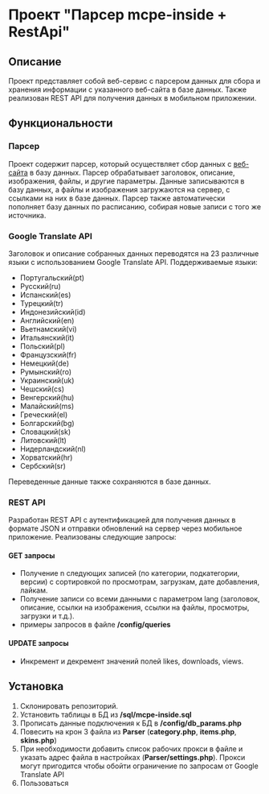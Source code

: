 # Проект "Парсер mcpe-inside + RestApi"

## Описание

Проект представляет собой веб-сервис с парсером данных для сбора и хранения информации с указанного веб-сайта в базе данных. 
Также реализован REST API для получения данных в мобильном приложении.

## Функциональности

### Парсер

Проект содержит парсер, который осуществляет сбор данных с [веб-сайта](https://mcpe-inside.ru) в базу данных. 
Парсер обрабатывает заголовок, описание, изображения, файлы, и другие параметры. 
Данные записываются в базу данных, а файлы и изображения загружаются на сервер, с ссылками на них в базе данных. 
Парсер также автоматически пополняет базу данных по расписанию, собирая новые записи с того же источника.

### Google Translate API

Заголовок и описание собранных данных переводятся на 23 различные языки с использованием Google Translate API. 
Поддерживаемые языки: 
- Португальский(pt)
- Русский(ru)
- Испанский(es)
- Турецкий(tr)
- Индонезийский(id)
- Английский(en)
- Вьетнамский(vi)
- Итальянский(it)
- Польский(pl)
- Французский(fr)
- Немецкий(de)
- Румынский(ro)
- Украинский(uk)
- Чешский(cs)
- Венгерский(hu)
- Малайский(ms)
- Греческий(el)
- Болгарский(bg)
- Словацкий(sk)
- Литовский(lt)
- Нидерландский(nl)
- Хорватский(hr)
- Сербский(sr)
  
Переведенные данные также сохраняются в базе данных.



### REST API

Разработан REST API с аутентификацией для получения данных в формате JSON и отправки обновлений на сервер через мобильное приложение. 
Реализованы следующие запросы:

#### GET запросы

- Получение n следующих записей (по категории, подкатегории, версии) с сортировкой по просмотрам, загрузкам, дате добавления, лайкам.
- Получение записи со всеми данными с параметром lang (заголовок, описание, ссылки на изображения, ссылки на файлы, просмотры, загрузки и т.д.).
- примеры запросов в файле **/config/queries**

#### UPDATE запросы

- Инкремент и декремент значений полей likes, downloads, views.


## Установка

1. Склонировать репозиторий.
2. Установить таблицы в БД из **/sql/mcpe-inside.sql**
3. Прописать данные подключения к БД в **/config/db_params.php**
4. Повесить на крон 3 файла из **Parser** (**category.php**, **items.php**, **skins.php**)
5. При необходимости добавить список рабочих прокси в файле и указать адрес файла в настройках (**Parser/settings.php**). Прокси могут пригодится чтобы обойти ограничение по запросам от Google Translate API
6. Пользоваться
